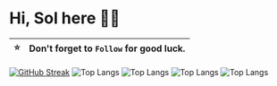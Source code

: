 # Hi, Sol here 👋🏻


| :star: | Don't forget to `Follow` for good luck. |
| :-------: | :-------------------------------------------------------------------------------------------------------- |


[![GitHub Streak](https://streak-stats.demolab.com?user=solahidris&theme=dark&hide_border=true)](https://git.io/streak-stats)
![Top Langs](https://github-readme-stats.vercel.app/api/top-langs/?username=solahidris&hide_progress=true&theme=dark&hide_border=true)
![Top Langs](https://github-readme-stats.vercel.app/api/top-langs/?username=solahidris&theme=dark&hide_border=true)
![Top Langs](https://github-readme-stats.vercel.app/api/top-langs/?username=solahidris&theme=dark&hide_border=true&layout=donut)
![Top Langs](https://github-readme-stats.vercel.app/api/top-langs/?username=solahidris&theme=dark&hide_border=true&layout=pie)

